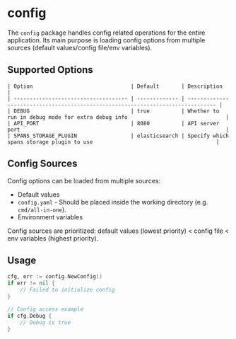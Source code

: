 # config

The `config` package handles config related operations for the entire application.
Its main purpose is loading config options from multiple sources (default values/config file/env variables).

## Supported Options

```
| Option                               | Default       | Description                                                                     |
| ------------------------------------ | ------------- | ------------------------------------------------------------------------------- |
| DEBUG                                | true          | Whether to run in debug mode for extra debug info                               |
| API_PORT                             | 8080          | API server port                                                                 |
| SPANS_STORAGE_PLUGIN                 | elasticsearch | Specify which spans storage plugin to use                                       |
```

## Config Sources

Config options can be loaded from multiple sources:

- Default values
- `config.yaml` - Should be placed inside the working directory (e.g. `cmd/all-in-one`).
- Environment variables

Config sources are prioritized:
default values (lowest priority) < config file < env variables (highest priority).

## Usage

```go
cfg, err := config.NewConfig()
if err != nil {
    // Failed to initialize config
}

// Config access example
if cfg.Debug {
    // Debug is true
}
```
